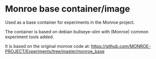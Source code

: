 # Monroe base container/image
Used as a base container for experiments in the Monroe project.

The container is based on debian bullseye-slim with (Monroe) common experiment tools added.

It is based on the original monroe code at: https://github.com/MONROE-PROJECT/Experiments/tree/master/monroe_base
